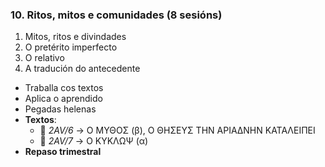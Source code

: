 ### 10. **Ritos, mitos e comunidades**  (8 sesións)
1. Mitos, ritos e divindades  
2. O pretérito imperfecto  
3. O relativo  
4. A tradución do antecedente  
- Traballa cos textos  
- Aplica o aprendido  
- Pegadas helenas  
- **Textos**:  
  - 📁 *2AV/6* → Ο ΜΥΘΟΣ (β), Ο ΘΗΣΕΥΣ ΤΗΝ ΑΡΙΑΔΝΗΝ ΚΑΤΑΛΕΙΠΕΙ  
  - 📁 *2AV/7* → Ο ΚΥΚΛΩΨ (α)  
- **Repaso trimestral**  